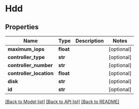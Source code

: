 # Hdd


## Properties
Name | Type | Description | Notes
------------ | ------------- | ------------- | -------------
**maximum_iops** | **float** |  | [optional] 
**controller_type** | **str** |  | [optional] 
**controller_number** | **str** |  | [optional] 
**controller_location** | **float** |  | [optional] 
**disk** | **str** |  | [optional] 
**id** | **str** |  | [optional] 

[[Back to Model list]](../README.md#documentation-for-models) [[Back to API list]](../README.md#documentation-for-api-endpoints) [[Back to README]](../README.md)


